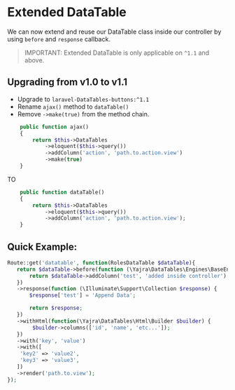 # Extended DataTable

We can now extend and reuse our DataTable class inside our controller by using `before` and `response` callback.

> IMPORTANT: Extended DataTable is only applicable on `^1.1` and above.


## Upgrading from v1.0 to v1.1
- Upgrade to `laravel-DataTables-buttons:^1.1`
- Rename `ajax()` method to `dataTable()`
- Remove `->make(true)` from the method chain.

```php
    public function ajax()
    {
        return $this->DataTables
            ->eloquent($this->query())
            ->addColumn('action', 'path.to.action.view')
            ->make(true)
    }
```

TO


```php
    public function dataTable()
    {
        return $this->DataTables
            ->eloquent($this->query())
            ->addColumn('action', 'path.to.action.view');
    }
```

## Quick Example:
```php
Route::get('datatable', function(RolesDataTable $dataTable){
   return $dataTable->before(function (\Yajra\DataTables\Engines\BaseEngine $dataTable) {
       return $dataTable->addColumn('test', 'added inside controller');
   })
   ->response(function (\Illuminate\Support\Collection $response) {
       $response['test'] = 'Append Data';

       return $response;
   })
   ->withHtml(function(\Yajra\DataTables\Html\Builder $builder) {
        $builder->columns(['id', 'name', 'etc...']);
   })
   ->with('key', 'value')
   ->with([
    'key2' => 'value2',
    'key3' => 'value3',
   ])
   ->render('path.to.view');
});
```
